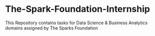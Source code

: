 # The-Spark-Foundation-Internship
This Repository contains tasks for Data Science &amp; Business Analytics domains assigned by The Sparks Foundation
